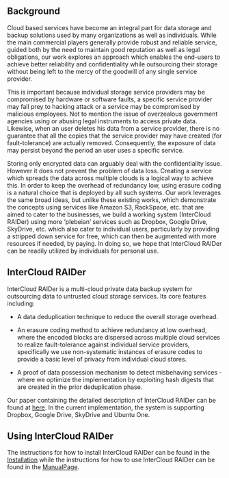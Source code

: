 ## Background ##

Cloud based services have become an integral part for data storage and backup solutions used by many organizations as well as individuals. While the main commercial players generally provide robust and reliable service, guided both by the need to maintain good reputation as well as legal obligations, our work explores an approach which enables the end-users to achieve better reliability and confidentiality while outsourcing their storage without being left to the mercy of the goodwill of any single service provider.

This is important because individual storage service providers may be compromised
by hardware or software faults, a specific service provider may fall prey to hacking attack or a service may be compromised by malicious employees. Not to mention the issue of overzealous government agencies using or abusing legal instruments to access private data. Likewise, when an user deletes his data from a service provider, there is no guarantee that all the copies that the service provider may have created (for fault-tolerance) are actually removed. Consequently, the exposure of data may persist beyond the period an user uses a specific service.

Storing only encrypted data can arguably deal with the confidentiality issue. However it does not prevent the problem of data loss. Creating a service which spreads the data across multiple clouds is a logical way to achieve this. In order to keep the overhead
of redundancy low, using erasure coding is a natural choice that is deployed by all such systems. Our work leverages the same broad ideas, but unlike these existing works, which demonstrate the concepts using services like Amazon S3, RackSpace, etc. that are aimed to cater to the businesses, we build a working system (InterCloud RAIDer) using more ‘plebeian’ services such as Dropbox, Google Drive, SkyDrive, etc. which also cater to individual users, particularly by providing a stripped down service for free, which can then be augmented with more resources if needed, by paying. In doing so, we hope that InterCloud RAIDer can be readily utilized by individuals for personal use.


## InterCloud RAIDer ##

InterCloud RAIDer is a multi-cloud private data backup system for outsourcing data to untrusted cloud storage services. Its core features including:

  * A data deduplication technique to reduce the overall storage overhead.

  * An erasure coding method to achieve redundancy at low overhead, where the encoded blocks are dispersed across multiple cloud services to realize fault-tolerance against individual service providers, specifically we use non-systematic instances of erasure codes to provide a basic level of privacy from individual cloud stores.

  * A proof of data possession mechanism to detect misbehaving services - where we optimize the implementation by exploiting hash digests that are created in the prior deduplication phase.

Our paper containing the detailed description of InterCloud RAIDer can be found at [here](http://sands.sce.ntu.edu.sg/CodingForNetworkedStorage/pdf/intercloudraider.pdf). In the current implementation, the system is supporting Dropbox, Google Drive, SkyDrive and Ubuntu One.

## Using InterCloud RAIDer ##
The instructions for how to install InterCloud RAIDer can be found in the [Installation](Installation.md) while the instructions for how to use InterCloud RAIDer can be found in the [ManualPage](ManualPage.md).